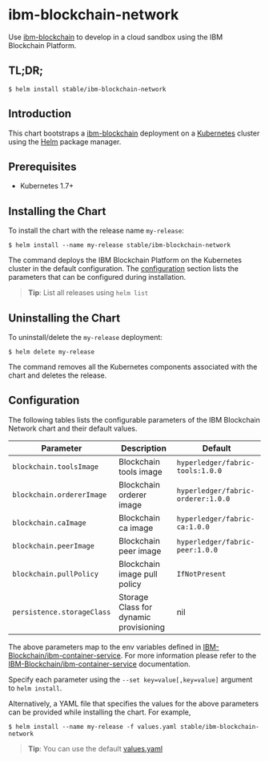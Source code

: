 # ibm-blockchain-network

Use [ibm-blockchain](https://ibm-blockchain.github.io) to develop in a cloud sandbox using the IBM Blockchain Platform.

## TL;DR;

```console
$ helm install stable/ibm-blockchain-network
```

## Introduction

This chart bootstraps a [ibm-blockchain](https://ibm-blockchain.github.io) deployment on a [Kubernetes](http://kubernetes.io) cluster using the [Helm](https://helm.sh) package manager.

## Prerequisites

- Kubernetes 1.7+

## Installing the Chart

To install the chart with the release name `my-release`:

```console
$ helm install --name my-release stable/ibm-blockchain-network
```

The command deploys the IBM Blockchain Platform on the Kubernetes cluster in the default configuration. The [configuration](#configuration) section lists the parameters that can be configured during installation.

> **Tip**: List all releases using `helm list`

## Uninstalling the Chart

To uninstall/delete the `my-release` deployment:

```console
$ helm delete my-release
```

The command removes all the Kubernetes components associated with the chart and deletes the release.

## Configuration

The following tables lists the configurable parameters of the IBM Blockchain Network chart and their default values.

|             Parameter              |               Description                |                         Default                          |
|------------------------------------|------------------------------------------|----------------------------------------------------------|
| `blockchain.toolsImage`            | Blockchain tools image                   | `hyperledger/fabric-tools:1.0.0`                       |
| `blockchain.ordererImage`          | Blockchain orderer image                 | `hyperledger/fabric-orderer:1.0.0`                     |
| `blockchain.caImage`               | Blockchain ca image                      | `hyperledger/fabric-ca:1.0.0`                          |
| `blockchain.peerImage`             | Blockchain peer image                    | `hyperledger/fabric-peer:1.0.0`                        |
| `blockchain.pullPolicy`            | Blockchain image pull policy             | `IfNotPresent`                                           |
| `persistence.storageClass`         | Storage Class for dynamic provisioning   | nil                                                      |


The above parameters map to the env variables defined in [IBM-Blockchain/ibm-container-service](https://github.ibm.com/IBM-Blockchain/ibm-container-service). For more information please refer to the [IBM-Blockchain/ibm-container-service](https://github.ibm.com/IBM-Blockchain/ibm-container-service) documentation.

Specify each parameter using the `--set key=value[,key=value]` argument to `helm install`.

Alternatively, a YAML file that specifies the values for the above parameters can be provided while installing the chart. For example,

```console-
$ helm install --name my-release -f values.yaml stable/ibm-blockchain-network
```

> **Tip**: You can use the default [values.yaml](values.yaml)
